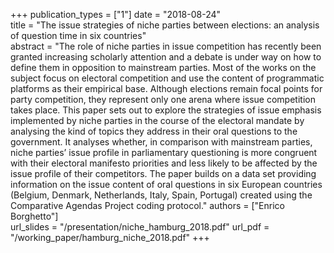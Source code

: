 +++
publication_types = ["1"]
date = "2018-08-24"  
title = "The issue strategies of niche parties between elections: an analysis of question time in six countries"    
abstract = "The role of niche parties in issue competition has recently been granted increasing scholarly attention and a debate is under way on how to define them in opposition to mainstream parties. Most of the works on the subject focus on electoral competition and use the content of programmatic platforms as their empirical base. Although elections remain focal points for party competition, they represent only one arena where issue competition takes place. This paper sets out to explore the strategies of issue emphasis implemented by niche parties in the course of the electoral mandate by analysing the kind of topics they address in their oral questions to the government. It analyses whether, in comparison with mainstream parties, niche parties’ issue profile in parliamentary questioning is more congruent with their electoral manifesto priorities and less likely to be affected by the issue profile of their competitors. The paper builds on a data set providing information on the issue content of oral questions in six European countries (Belgium, Denmark, Netherlands, Italy, Spain, Portugal) created using the Comparative Agendas Project coding protocol." 
authors = ["Enrico Borghetto"]   
url_slides = "/presentation/niche_hamburg_2018.pdf" 
url_pdf = "/working_paper/hamburg_niche_2018.pdf"
+++